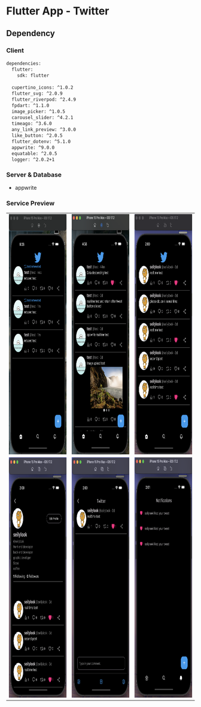 # Flutter App - Twitter

## Dependency

### Client

```
dependencies:
  flutter:
    sdk: flutter

  cupertino_icons: ^1.0.2
  flutter_svg: ^2.0.9
  flutter_riverpod: ^2.4.9
  fpdart: ^1.1.0
  image_picker: ^1.0.5
  carousel_slider: ^4.2.1
  timeago: ^3.6.0
  any_link_preview: ^3.0.0
  like_button: ^2.0.5
  flutter_dotenv: ^5.1.0
  appwrite: ^9.0.0
  equatable: ^2.0.5
  logger: ^2.0.2+1
```

### Server & Database

- appwrite

### Service Preview

<table>
  <tr>
    <td><img src="/images/1.png"  alt="1" width = 360px height = 640px ></td>
    <td><img src="/images/2.png"  alt="1" width = 360px height = 640px ></td>
    <td><img src="/images/3.png"  alt="1" width = 360px height = 640px ></td>
  </tr>
  <tr>
    <td><img src="/images/4.png"  alt="1" width = 360px height = 640px ></td>
    <td><img src="/images/5.png"  alt="1" width = 360px height = 640px ></td>
    <td><img src="/images/6.png"  alt="1" width = 360px height = 640px ></td>
  </tr>
</table>
